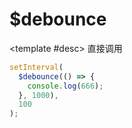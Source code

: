 # $debounce

<ContainerBox title="介绍">
<template #desc>
不管抖得再快，也只会触发立即执行或者延迟执行的一次
</template>
</ContainerBox>

<ContainerBox title="防抖（延迟执行）">
<ShowCode>
<template #codes>

```js
export const $debounceDelay = (() => {
  let timer = null;
  return (callback, wait = 800) => {
    timer && clearTimeout(timer);
    timer = setTimeout(callback, wait);
  };
})();
```

</template>
</ShowCode>
</ContainerBox>

<ContainerBox title="防抖（立即执行）">
<ShowCode>
<template #codes>

```js
const $debounceInstant = (() => {
  let timer;
  return (fn, delay) => {
    let context = this;
    let args = arguments;
    if (timer) clearTimeout(timer);
    let callNow = !timer;
    timer = setTimeout(() => {
      timer = null;
    }, delay);
    if (callNow) fn.apply(context, args);
  };
})();
```

</template>
</ShowCode>
</ContainerBox>

<ContainerBox title="使用方法">

<template #desc>
直接调用
</template>

```js
setInterval(
  $debounce(() => {
    console.log(666);
  }, 1000),
  100
);
```

</ContainerBox>
